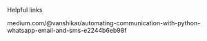 Helpful links

medium.com/@vanshikar/automating-communication-with-python-whatsapp-email-and-sms-e2244b6eb98f
